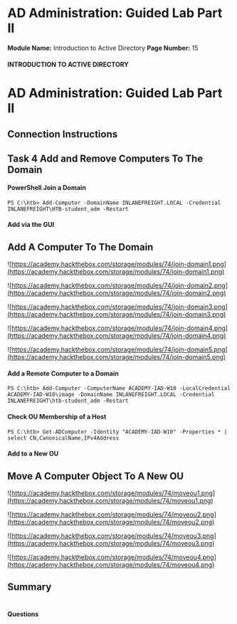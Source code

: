 <!--
 // Platform: Academy
// URL: https://academy.hackthebox.com/module/74/section/1393
// Platform Version: V1
// Module ID: 74
// Module Name: Introduction to Active Directory
// Module Difficulty: Fundamental
// Section ID: 1393
// Section Title: AD Administration: Guided Lab Part II
// Page Title: Hack The Box - Academy
// Page Number: 15
-->

# AD Administration: Guided Lab Part II

**Module Name:** Introduction to Active Directory **Page Number:** 15

#### 

#### INTRODUCTION TO ACTIVE DIRECTORY

# AD Administration: Guided Lab Part II

## Connection Instructions

## Task 4 Add and Remove Computers To The Domain

#### PowerShell Join a Domain

``` powershell-session
PS C:\htb> Add-Computer -DomainName INLANEFREIGHT.LOCAL -Credential INLANEFREIGHT\HTB-student_adm -Restart
```

#### Add via the GUI

## Add A Computer To The Domain

![https://academy.hackthebox.com/storage/modules/74/join-domain1.png](https://academy.hackthebox.com/storage/modules/74/join-domain1.png)

![https://academy.hackthebox.com/storage/modules/74/join-domain2.png](https://academy.hackthebox.com/storage/modules/74/join-domain2.png)

![https://academy.hackthebox.com/storage/modules/74/join-domain3.png](https://academy.hackthebox.com/storage/modules/74/join-domain3.png)

![https://academy.hackthebox.com/storage/modules/74/join-domain4.png](https://academy.hackthebox.com/storage/modules/74/join-domain4.png)

![https://academy.hackthebox.com/storage/modules/74/join-domain5.png](https://academy.hackthebox.com/storage/modules/74/join-domain5.png)

#### Add a Remote Computer to a Domain

``` powershell-session
PS C:\htb> Add-Computer -ComputerName ACADEMY-IAD-W10 -LocalCredential ACADEMY-IAD-W10\image -DomainName INLANEFREIGHT.LOCAL -Credential INLANEFREIGHT\htb-student_adm -Restart
```

#### Check OU Membership of a Host

``` powershell-session
PS C:\htb> Get-ADComputer -Identity "ACADEMY-IAD-W10" -Properties * | select CN,CanonicalName,IPv4Address
```

#### Add to a New OU

## Move A Computer Object To A New OU

![https://academy.hackthebox.com/storage/modules/74/moveou1.png](https://academy.hackthebox.com/storage/modules/74/moveou1.png)

![https://academy.hackthebox.com/storage/modules/74/moveou2.png](https://academy.hackthebox.com/storage/modules/74/moveou2.png)

![https://academy.hackthebox.com/storage/modules/74/moveou3.png](https://academy.hackthebox.com/storage/modules/74/moveou3.png)

![https://academy.hackthebox.com/storage/modules/74/moveou4.png](https://academy.hackthebox.com/storage/modules/74/moveou4.png)

## Summary

# 

# 

#### Questions

####